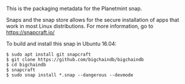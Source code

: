 <!---
Copyright © 2020 Interplanetary Database Association e.V.,
Planetmint and IPDB software contributors.
SPDX-License-Identifier: (Apache-2.0 AND CC-BY-4.0)
Code is Apache-2.0 and docs are CC-BY-4.0
--->

This is the packaging metadata for the Planetmint snap.

Snaps and the snap store allows for the secure installation of apps that work
in most Linux distributions. For more information, go to https://snapcraft.io/

To build and install this snap in Ubuntu 16.04:

    $ sudo apt install git snapcraft
    $ git clone https://github.com/bigchaindb/bigchaindb
    $ cd bigchaindb
    $ snapcraft
    $ sudo snap install *.snap --dangerous --devmode
